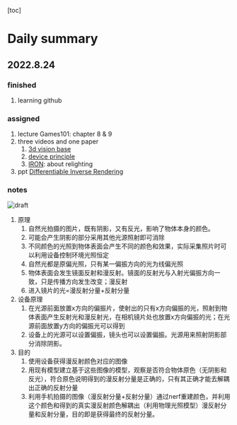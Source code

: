 [toc]
# Daily summary
## 2022.8.24
### finished 
1. learning github

### assigned
1. lecture
   Games101: chapter 8 & 9
2. three videos and one paper
   1. [3d vision base](https://www.youtube.com/watch?v=CtyhRGq74js)
   2. [device principle](https://www.youtube.com/watch?v=GJ2gtQ0WxTU)
   3. [IRON](https://kai-46.github.io/IRON-website/): about relighting
3. ppt 
   [Differentiable Inverse Rendering](./files/Differentiable%20Inverse%20Rendering.pdf)

### notes
![draft](./images/IMG_0684.jpg)
1. 原理
   1. 自然光拍摄的图片，既有阴影，又有反光，影响了物体本身的颜色。
   2. 可能会产生阴影的部分采用其他光源照射即可消除
   3. 不同颜色的光照到物体表面会产生不同的颜色和效果，实际采集照片时可以利用设备控制环境光照恒定
   4. 自然光都是原偏光照，只有某一偏振方向的光为线偏光照
   5. 物体表面会发生镜面反射和漫反射。镜面的反射光与入射光偏振方向一致，只是传播方向发生改变；漫反射
   6. 进入镜片的光=漫反射分量+反射分量
2. 设备原理
   1. 在光源前面放置x方向的偏振片，使射出的只有x方向偏振的光，照射到物体表面产生反射光和漫反射光，在相机镜片处也放置x方向偏振的光；在光源前面放置y方向的偏振光可以得到
   2. 设备上的光源可以设置偏振，镜头也可以设置偏振。光源用来照射阴影部分消除阴影。
3. 目的
   1. 使用设备获得漫反射颜色对应的图像
   2. 用现有模型建立基于这些图像的模型，观察是否符合物体原色（无阴影和反光），符合原色说明得到的漫反射分量是正确的，只有其正确才能去解耦出正确的反射分量
   3. 利用手机拍摄的图像（漫反射分量+反射分量）通过nerf重建颜色，并利用这个颜色和得到的真实漫反射颜色解耦出（利用物理光照模型）漫反射分量和反射分量，目的即是获得最终的反射分量。